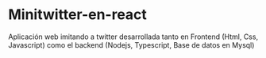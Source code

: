 # Minitwitter-en-react
Aplicación web imitando a twitter desarrollada tanto en Frontend (Html, Css, Javascript) como el backend (Nodejs, Typescript, Base de datos en Mysql) 
